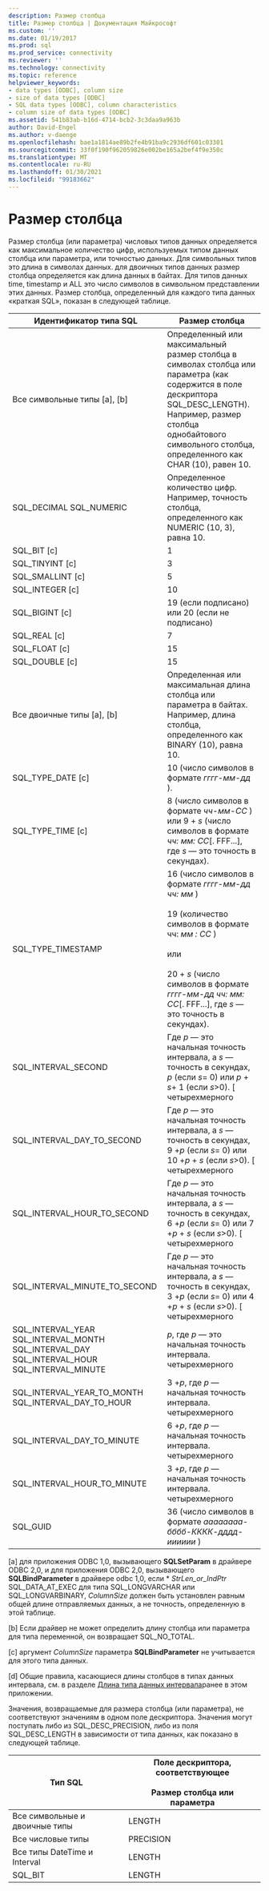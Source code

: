 ```yaml
---
description: Размер столбца
title: Размер столбца | Документация Майкрософт
ms.custom: ''
ms.date: 01/19/2017
ms.prod: sql
ms.prod_service: connectivity
ms.reviewer: ''
ms.technology: connectivity
ms.topic: reference
helpviewer_keywords:
- data types [ODBC], column size
- size of data types [ODBC]
- SQL data types [ODBC], column characteristics
- column size of data types [ODBC]
ms.assetid: 541b83ab-b16d-4714-bcb2-3c3daa9a963b
author: David-Engel
ms.author: v-daenge
ms.openlocfilehash: bae1a1814ae89b2fe4b91ba9c2936df601c03301
ms.sourcegitcommit: 33f0f190f962059826e002be165a2bef4f9e350c
ms.translationtype: MT
ms.contentlocale: ru-RU
ms.lasthandoff: 01/30/2021
ms.locfileid: "99183662"
---
```

# <a name="column-size"></a>Размер столбца
Размер столбца (или параметра) числовых типов данных определяется как максимальное количество цифр, используемых типом данных столбца или параметра, или точностью данных. Для символьных типов это длина в символах данных. для двоичных типов данных размер столбца определяется как длина данных в байтах. Для типов данных time, timestamp и ALL это число символов в символьном представлении этих данных. Размер столбца, определенный для каждого типа данных «краткая SQL», показан в следующей таблице.  
  
|Идентификатор типа SQL|Размер столбца|  
|-------------------------|-----------------|  
|Все символьные типы [a], [b]|Определенный или максимальный размер столбца в символах столбца или параметра (как содержится в поле дескриптора SQL_DESC_LENGTH). Например, размер столбца однобайтового символьного столбца, определенного как CHAR (10), равен 10.|  
|SQL_DECIMAL SQL_NUMERIC|Определенное количество цифр. Например, точность столбца, определенного как NUMERIC (10, 3), равна 10.|  
|SQL_BIT [c]|1|  
|SQL_TINYINT [c]|3|  
|SQL_SMALLINT [c]|5|  
|SQL_INTEGER [c]|10|  
|SQL_BIGINT [c]|19 (если подписано) или 20 (если не подписано)|  
|SQL_REAL [c]|7|  
|SQL_FLOAT [c]|15|  
|SQL_DOUBLE [c]|15|  
|Все двоичные типы [a], [b]|Определенная или максимальная длина столбца или параметра в байтах. Например, длина столбца, определенного как BINARY (10), равна 10.|  
|SQL_TYPE_DATE [c]|10 (число символов в формате *гггг-мм-дд* ).|  
|SQL_TYPE_TIME [c]|8 (число символов в формате *чч-мм-СС* ) или 9 + *s* (число символов в формате *чч: мм: СС*[. FFF...], где *s* — это точность в секундах).|  
|SQL_TYPE_TIMESTAMP|16 (число символов в формате *гггг-мм-дд чч: мм* )<br /><br /> 19 (количество символов в формате чч: *мм* *: СС* )<br /><br /> или<br /><br /> 20 + *s* (число символов в формате *гггг-мм-дд чч: мм: СС*[. FFF...], где *s* — это точность в секундах).|  
|SQL_INTERVAL_SECOND|Где *p* — это начальная точность интервала, а *s* — точность в секундах, *p* (если *s*= 0) или *p* + *s*+ 1 (если *s*>0). [ четырехмерного|  
|SQL_INTERVAL_DAY_TO_SECOND|Где *p* — это начальная точность интервала, а *s* — точность в секундах, 9 +*p* (если *s*= 0) или 10 +*p* + *s* (если *s*>0). [ четырехмерного|  
|SQL_INTERVAL_HOUR_TO_SECOND|Где *p* — это начальная точность интервала, а *s* — точность в секундах, 6 +*p* (если *s*= 0) или 7 +*p* + *s* (если *s*>0). [ четырехмерного|  
|SQL_INTERVAL_MINUTE_TO_SECOND|Где *p* — это начальная точность интервала, а *s* — точность в секундах, 3 +*p* (если *s*= 0) или 4 +*p* + *s* (если *s*>0). [ четырехмерного|  
|SQL_INTERVAL_YEAR SQL_INTERVAL_MONTH SQL_INTERVAL_DAY SQL_INTERVAL_HOUR SQL_INTERVAL_MINUTE|*p*, где *p* — это начальная точность интервала. четырехмерного|  
|SQL_INTERVAL_YEAR_TO_MONTH SQL_INTERVAL_DAY_TO_HOUR|3 +*p*, где *p* — начальная точность интервала. четырехмерного|  
|SQL_INTERVAL_DAY_TO_MINUTE|6 +*p*, где *p* — начальная точность интервала. четырехмерного|  
|SQL_INTERVAL_HOUR_TO_MINUTE|3 +*p*, где *p* — начальная точность интервала. четырехмерного|  
|SQL_GUID|36 (число символов в формате *аааааааа-бббб-КККК-дддд-ииииии* )|  
  
 [a] для приложения ODBC 1,0, вызывающего **SQLSetParam** в драйвере ODBC 2,0, и для приложения ODBC 2,0, вызывающего **SQLBindParameter** в драйвере odbc 1,0, если \* *StrLen_or_IndPtr* SQL_DATA_AT_EXEC для типа SQL_LONGVARCHAR или SQL_LONGVARBINARY, *ColumnSize* должен быть установлен равным общей длине отправляемых данных, а не точность, определенную в этой таблице.  
  
 [b] Если драйвер не может определить длину столбца или параметра для типа переменной, он возвращает SQL_NO_TOTAL.  
  
 [c] аргумент *ColumnSize* параметра **SQLBindParameter** не учитывается для этого типа данных.  
  
 [d] Общие правила, касающиеся длины столбцов в типах данных интервала, см. в разделе [Длина типа данных интервала](../../../odbc/reference/appendixes/interval-data-type-length.md)ранее в этом приложении.  
  
 Значения, возвращаемые для размера столбца (или параметра), не соответствуют значениям в одном поле дескриптора. Значения могут поступать либо из SQL_DESC_PRECISION, либо из поля SQL_DESC_LENGTH в зависимости от типа данных, как показано в следующей таблице.  
  
|Тип SQL|Поле дескриптора, соответствующее<br /><br /> Размер столбца или параметра|  
|--------------|--------------------------------------------------------------------|  
|Все символьные и двоичные типы|LENGTH|  
|Все числовые типы|PRECISION|  
|Все типы DateTime и Interval|LENGTH|  
|SQL_BIT|LENGTH|

